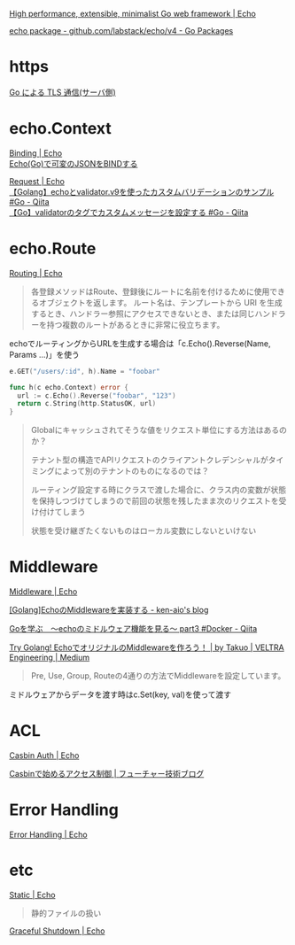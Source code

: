 
[High performance, extensible, minimalist Go web framework | Echo](https://echo.labstack.com/)

[echo package - github.com/labstack/echo/v4 - Go Packages](https://pkg.go.dev/github.com/labstack/echo/v4)

# https

[Go による TLS 通信(サーバ側)](https://zenn.dev/empenguin/articles/5a8a8d827cfb1c)


# echo.Context

[Binding | Echo](https://echo.labstack.com/docs/binding)  
[Echo(Go)で可変のJSONをBINDする](https://zenn.dev/kaikusakari/articles/becace7d43abb5)  

[Request | Echo](https://echo.labstack.com/docs/request#validate-data)  
[【Golang】echoとvalidator.v9を使ったカスタムバリデーションのサンプル #Go - Qiita](https://qiita.com/nanamen/items/c824a2c8f2e1767f90f8)  
[【Go】validatorのタグでカスタムメッセージを設定する #Go - Qiita](https://qiita.com/yudai2929/items/a0b0213b3f8b0a459f44)  


# echo.Route

[Routing | Echo](https://echo.labstack.com/docs/routing)

> 各登録メソッドはRoute、登録後にルートに名前を付けるために使用できるオブジェクトを返します。
> ルート名は、テンプレートから URI を生成するとき、ハンドラー参照にアクセスできないとき、または同じハンドラーを持つ複数のルートがあるときに非常に役立ちます。


echoでルーティングからURLを生成する場合は「c.Echo().Reverse(Name, Params ...)」を使う

```go
e.GET("/users/:id", h).Name = "foobar"

func h(c echo.Context) error {
  url := c.Echo().Reverse("foobar", "123")
  return c.String(http.StatusOK, url)
}
```

> Globalにキャッシュされてそうな値をリクエスト単位にする方法はあるのか？
> 
> テナント型の構造でAPIリクエストのクライアントクレデンシャルがタイミングによって別のテナントのものになるのでは？
> 
> 
> ルーティング設定する時にクラスで渡した場合に、クラス内の変数が状態を保持しつづけてしまうので前回の状態を残したまま次のリクエストを受け付けてしまう
> 
> 状態を受け継ぎたくないものはローカル変数にしないといけない


# Middleware

[Middleware | Echo](https://echo.labstack.com/docs/cookbook/middleware)  

[[Golang]EchoのMiddlewareを実装する - ken-aio's blog](https://ken-aio.github.io/post/2019/02/06/golang-echo-middleware/)  

[Goを学ぶ　～echoのミドルウェア機能を見る～ part3 #Docker - Qiita](https://qiita.com/dsricekun/items/81d6bf78ea5b3ba7c418)  

[Try Golang! EchoでオリジナルのMiddlewareを作ろう！ | by Takuo | VELTRA Engineering | Medium](https://medium.com/veltra-engineering/echo-middleware-in-golang-90e1d301eb27)  
> Pre, Use, Group, Routeの4通りの方法でMiddlewareを設定しています。


ミドルウェアからデータを渡す時はc.Set(key, val)を使って渡す

# ACL

[Casbin Auth | Echo](https://echo.labstack.com/docs/middleware/casbin-auth)  

[Casbinで始めるアクセス制御 | フューチャー技術ブログ](https://future-architect.github.io/articles/20221004a/)  

# Error Handling

[Error Handling | Echo](https://echo.labstack.com/docs/error-handling)  

# etc

[Static | Echo](https://echo.labstack.com/docs/middleware/static)  
> 静的ファイルの扱い

[Graceful Shutdown | Echo](https://echo.labstack.com/docs/cookbook/graceful-shutdown)  




